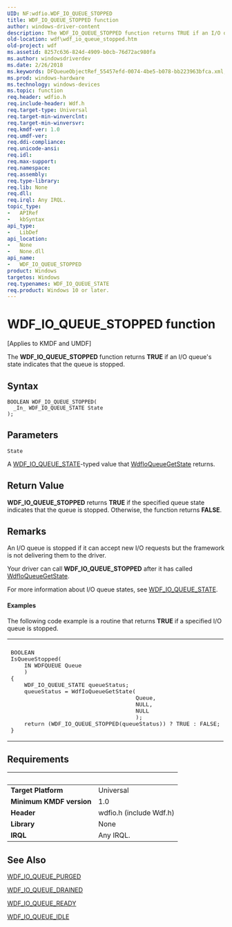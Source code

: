 ```yaml
---
UID: NF:wdfio.WDF_IO_QUEUE_STOPPED
title: WDF_IO_QUEUE_STOPPED function
author: windows-driver-content
description: The WDF_IO_QUEUE_STOPPED function returns TRUE if an I/O queue's state indicates that the queue is stopped.
old-location: wdf\wdf_io_queue_stopped.htm
old-project: wdf
ms.assetid: 8257c636-824d-4909-b0cb-76d72ac980fa
ms.author: windowsdriverdev
ms.date: 2/26/2018
ms.keywords: DFQueueObjectRef_55457efd-0074-4be5-b078-bb223963bfca.xml, WDF_IO_QUEUE_STOPPED, WDF_IO_QUEUE_STOPPED function, kmdf.wdf_io_queue_stopped, wdf.wdf_io_queue_stopped, wdfio/WDF_IO_QUEUE_STOPPED
ms.prod: windows-hardware
ms.technology: windows-devices
ms.topic: function
req.header: wdfio.h
req.include-header: Wdf.h
req.target-type: Universal
req.target-min-winverclnt: 
req.target-min-winversvr: 
req.kmdf-ver: 1.0
req.umdf-ver: 
req.ddi-compliance: 
req.unicode-ansi: 
req.idl: 
req.max-support: 
req.namespace: 
req.assembly: 
req.type-library: 
req.lib: None
req.dll: 
req.irql: Any IRQL.
topic_type:
-	APIRef
-	kbSyntax
api_type:
-	LibDef
api_location:
-	None
-	None.dll
api_name:
-	WDF_IO_QUEUE_STOPPED
product: Windows
targetos: Windows
req.typenames: WDF_IO_QUEUE_STATE
req.product: Windows 10 or later.
---
```



# WDF_IO_QUEUE_STOPPED function
<p class="CCE_Message">[Applies to KMDF and UMDF]

The <b>WDF_IO_QUEUE_STOPPED</b> function returns <b>TRUE</b> if an I/O queue's state indicates that the queue is stopped.

## Syntax

````
BOOLEAN WDF_IO_QUEUE_STOPPED(
  _In_ WDF_IO_QUEUE_STATE State
);
````

## Parameters

`State`

A <a href="..\wdfio\ne-wdfio-_wdf_io_queue_state.md">WDF_IO_QUEUE_STATE</a>-typed value that <a href="..\wdfio\nf-wdfio-wdfioqueuegetstate.md">WdfIoQueueGetState</a> returns.


## Return Value

<b>WDF_IO_QUEUE_STOPPED</b> returns <b>TRUE</b> if the specified queue state indicates that the queue is stopped. Otherwise, the function returns <b>FALSE</b>.

## Remarks

An I/O queue is stopped if it can accept new I/O requests but the framework is not delivering them to the driver. 

Your driver can call <b>WDF_IO_QUEUE_STOPPED</b> after it has called <a href="..\wdfio\nf-wdfio-wdfioqueuegetstate.md">WdfIoQueueGetState</a>.

For more information about I/O queue states, see <a href="..\wdfio\ne-wdfio-_wdf_io_queue_state.md">WDF_IO_QUEUE_STATE</a>.


#### Examples

The following code example is a routine that returns <b>TRUE</b> if a specified I/O queue is stopped.

<div class="code"><span codelanguage=""><table>
<tr>
<th></th>
</tr>
<tr>
<td>
<pre>BOOLEAN
IsQueueStopped(
    IN WDFQUEUE Queue
    )
{
    WDF_IO_QUEUE_STATE queueStatus;
    queueStatus = WdfIoQueueGetState(
                                     Queue,
                                     NULL,
                                     NULL
                                     );
    return (WDF_IO_QUEUE_STOPPED(queueStatus)) ? TRUE : FALSE;
}</pre>
</td>
</tr>
</table></span></div>

## Requirements
| &nbsp; | &nbsp; |
| ---- |:---- |
| **Target Platform** | Universal |
| **Minimum KMDF version** | 1.0 |
| **Header** | wdfio.h (include Wdf.h) |
| **Library** | None |
| **IRQL** | Any IRQL. |

## See Also

<a href="..\wdfio\nf-wdfio-wdf_io_queue_purged.md">WDF_IO_QUEUE_PURGED</a>



<a href="..\wdfio\nf-wdfio-wdf_io_queue_drained.md">WDF_IO_QUEUE_DRAINED</a>



<a href="..\wdfio\nf-wdfio-wdf_io_queue_ready.md">WDF_IO_QUEUE_READY</a>



<a href="..\wdfio\nf-wdfio-wdf_io_queue_idle.md">WDF_IO_QUEUE_IDLE</a>